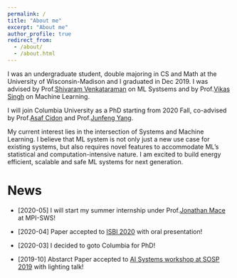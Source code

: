 ```yaml
---
permalink: /
title: "About me"
excerpt: "About me"
author_profile: true
redirect_from: 
  - /about/
  - /about.html
---
```


I was an undergraduate student, double majoring in CS and Math at the University of Wisconsin-Madison and I graduated in Dec 2019. I was advised by Prof.[Shivaram Venkataraman](https://shivaram.org/) on ML Systsems and by Prof.[Vikas Singh](https://www.biostat.wisc.edu/~vsingh/) on Machine Learning.

I will join Columbia University as a PhD starting from 2020 Fall, co-advised by Prof.[Asaf Cidon](https://www.asafcidon.com/) and Prof.[Junfeng Yang](http://www.cs.columbia.edu/~junfeng/).

My current interest lies in the intersection of Systems and Machine Learning. I believe that ML system is not only just a new use case for existing systems, but also requires novel features to accommodate ML’s statistical and computation-intensive nature. I am excited to build energy efficient, scalable and safe ML systems for next generation. 

News
======
* \[2020-05\]  I will start my summer internship under Prof.[Jonathan Mace](https://people.mpi-sws.org/~jcmace/) at MPI-SWS!

* \[2020-04\]  Paper accepted to [ISBI 2020](http://2020.biomedicalimaging.org/) with oral presentation!

* \[2020-03\]  I decided to goto Columbia for PhD!

* \[2019-10\]  Abstarct Paper accepted to [AI Systems workshop at SOSP 2019](http://learningsys.org/sosp19/) with lighting talk!